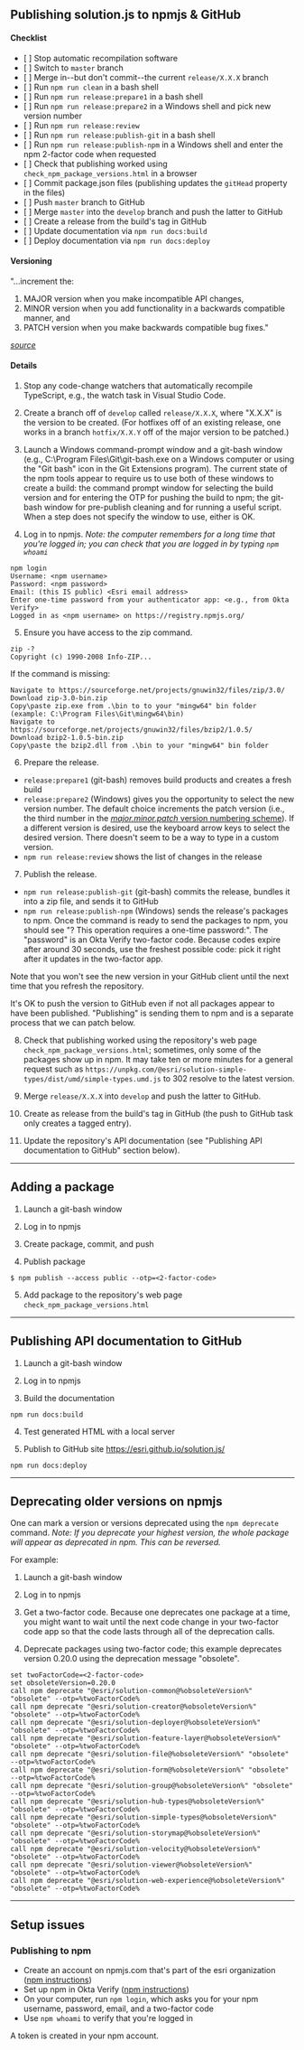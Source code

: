 ## Publishing solution.js to npmjs & GitHub

#### Checklist

* \[ \] Stop automatic recompilation software
* \[ \] Switch to `master` branch
* \[ \] Merge in--but don't commit--the current `release/X.X.X` branch
* \[ \] Run `npm run clean` in a bash shell
* \[ \] Run `npm run release:prepare1` in a bash shell
* \[ \] Run `npm run release:prepare2` in a Windows shell and pick new version number
* \[ \] Run `npm run release:review`
* \[ \] Run `npm run release:publish-git` in a bash shell
* \[ \] Run `npm run release:publish-npm` in a Windows shell and enter the npm 2-factor code when requested
* \[ \] Check that publishing worked using `check_npm_package_versions.html` in a browser
* \[ \] Commit package.json files (publishing updates the `gitHead` property in the files) 
* \[ \] Push `master` branch to GitHub
* \[ \] Merge `master` into the `develop` branch and push the latter to GitHub
* \[ \] Create a release from the build's tag in GitHub
* \[ \] Update documentation via `npm run docs:build`
* \[ \] Deploy documentation via `npm run docs:deploy`

#### Versioning

"...increment the:

1. MAJOR version when you make incompatible API changes,
2. MINOR version when you add functionality in a backwards compatible manner, and
3. PATCH version when you make backwards compatible bug fixes."

*[source](https://semver.org/#summary)*

#### Details

1. Stop any code-change watchers that automatically recompile TypeScript, e.g., the watch task in Visual Studio Code.

2. Create a branch off of `develop` called `release/X.X.X`, where "X.X.X" is the version to be created. (For hotfixes off of an existing release, one works in a branch `hotfix/X.X.Y` off of the major version to be patched.)

3. Launch a Windows command-prompt window and a git-bash window (e.g., C:\Program Files\Git\git-bash.exe on a Windows computer or using the "Git bash" icon in the Git Extensions program). The current state of the npm tools appear to require us to use both of these windows to create a build: the command prompt window for selecting the build version and for entering the OTP for pushing the build to npm; the git-bash window for pre-publish cleaning and for running a useful script. When a step does not specify the window to use, either is OK.

4. Log in to npmjs.
*Note: the computer remembers for a long time that you're logged in; you can check that you are logged in by typing `npm whoami`*
```
npm login
Username: <npm username>
Password: <npm password>
Email: (this IS public) <Esri email address>
Enter one-time password from your authenticator app: <e.g., from Okta Verify>
Logged in as <npm username> on https://registry.npmjs.org/
```

5. Ensure you have access to the zip command.
```
zip -?
Copyright (c) 1990-2008 Info-ZIP...
```

 If the command is missing:
 ```
 Navigate to https://sourceforge.net/projects/gnuwin32/files/zip/3.0/
 Download zip-3.0-bin.zip
 Copy\paste zip.exe from .\bin to to your "mingw64" bin folder (example: C:\Program Files\Git\mingw64\bin)
 Navigate to https://sourceforge.net/projects/gnuwin32/files/bzip2/1.0.5/
 Download bzip2-1.0.5-bin.zip
 Copy\paste the bzip2.dll from .\bin to your "mingw64" bin folder
 ```

6. Prepare the release.
  * `release:prepare1` (git-bash) removes build products and creates a fresh build
  * `release:prepare2` (Windows) gives you the opportunity to select the new version number. The default choice increments the patch version (i.e., the third number in the [*major.minor.patch* version numbering scheme](https://semver.org/)). If a different version is desired, use the keyboard arrow keys to select the desired version. There doesn't seem to be a way to type in a custom version.
  * `npm run release:review` shows the list of changes in the release

7. Publish the release.
  * `npm run release:publish-git` (git-bash) commits the release, bundles it into a zip file, and sends it to GitHub
  * `npm run release:publish-npm` (Windows) sends the release's packages to npm. Once the command is ready to send the packages to npm, you should see "? This operation requires a one-time password:". The "password" is an Okta Verify two-factor code. Because codes expire after around 30 seconds, use the freshest possible code: pick it right after it updates in the two-factor app.

 Note that you won't see the new version in your GitHub client until the next time that you refresh the repository.

 It's OK to push the version to GitHub even if not all packages appear to have been published. "Publishing" is sending them to npm and is a separate process that we can patch below.

8. Check that publishing worked using the repository's web page `check_npm_package_versions.html`; sometimes, only some of the packages show up in npm. It may take ten or more minutes for a general request such as `https://unpkg.com/@esri/solution-simple-types/dist/umd/simple-types.umd.js` to 302 resolve to the latest version.

9. Merge `release/X.X.X` into `develop` and push the latter to GitHub.

10. Create as release from the build's tag in GitHub (the push to GitHub task only creates a tagged entry).

11. Update the repository's API documentation (see "Publishing API documentation to GitHub" section below).

---

## Adding a package

1. Launch a git-bash window

2. Log in to npmjs

3. Create package, commit, and push

4. Publish package
```
$ npm publish --access public --otp=<2-factor-code>
```

5. Add package to the repository's web page `check_npm_package_versions.html`

---

## Publishing API documentation to GitHub

1. Launch a git-bash window

2. Log in to npmjs

3. Build the documentation
```
npm run docs:build
```

4. Test generated HTML with a local server

5. Publish to GitHub site https://esri.github.io/solution.js/
```
npm run docs:deploy
```

---

## Deprecating older versions on npmjs

One can mark a version or versions deprecated using the `npm deprecate` command. *Note: If you deprecate your highest version, the whole package will appear as deprecated in npm. This can be reversed.*

For example:

1. Launch a git-bash window

2. Log in to npmjs

3. Get a two-factor code. Because one deprecates one package at a time, you might want to wait until the next code change in your two-factor code app so that the code lasts through all of the deprecation calls.

4. Deprecate packages using two-factor code; this example deprecates version 0.20.0 using the deprecation message "obsolete".
```
set twoFactorCode=<2-factor-code>
set obsoleteVersion=0.20.0
call npm deprecate "@esri/solution-common@%obsoleteVersion%" "obsolete" --otp=%twoFactorCode%
call npm deprecate "@esri/solution-creator@%obsoleteVersion%" "obsolete" --otp=%twoFactorCode%
call npm deprecate "@esri/solution-deployer@%obsoleteVersion%" "obsolete" --otp=%twoFactorCode%
call npm deprecate "@esri/solution-feature-layer@%obsoleteVersion%" "obsolete" --otp=%twoFactorCode%
call npm deprecate "@esri/solution-file@%obsoleteVersion%" "obsolete" --otp=%twoFactorCode%
call npm deprecate "@esri/solution-form@%obsoleteVersion%" "obsolete" --otp=%twoFactorCode%
call npm deprecate "@esri/solution-group@%obsoleteVersion%" "obsolete" --otp=%twoFactorCode%
call npm deprecate "@esri/solution-hub-types@%obsoleteVersion%" "obsolete" --otp=%twoFactorCode%
call npm deprecate "@esri/solution-simple-types@%obsoleteVersion%" "obsolete" --otp=%twoFactorCode%
call npm deprecate "@esri/solution-storymap@%obsoleteVersion%" "obsolete" --otp=%twoFactorCode%
call npm deprecate "@esri/solution-velocity@%obsoleteVersion%" "obsolete" --otp=%twoFactorCode%
call npm deprecate "@esri/solution-viewer@%obsoleteVersion%" "obsolete" --otp=%twoFactorCode%
call npm deprecate "@esri/solution-web-experience@%obsoleteVersion%" "obsolete" --otp=%twoFactorCode%
```

---

## Setup issues

### Publishing to npm

* Create an account on npmjs.com that's part of the esri organization ([npm instructions](https://docs.npmjs.com/creating-a-new-npm-user-account))
* Set up npm in Okta Verify ([npm instructions](https://docs.npmjs.com/configuring-two-factor-authentication))
* On your computer, run `npm login`, which asks you for your npm username, password, email, and a two-factor code
* Use `npm whoami` to verify that you're logged in

A token is created in your npm account.
